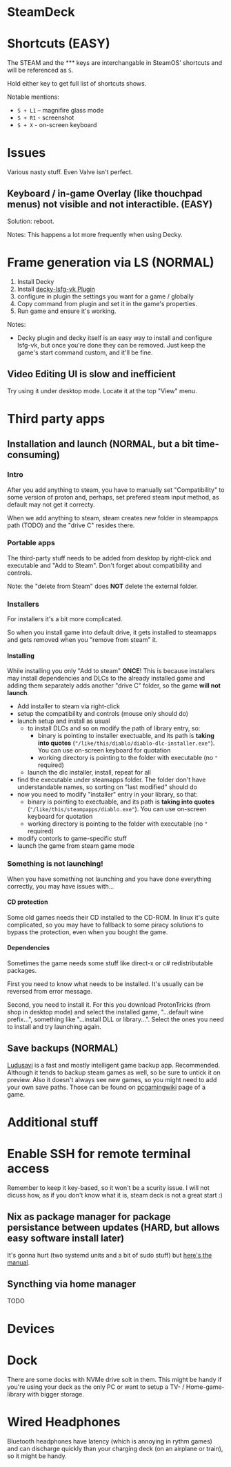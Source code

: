SteamDeck
=========

# Shortcuts (EASY)
The STEAM and the *** keys are interchangable in SteamOS' shortcuts and will be referenced as `S`.

Hold either key to get full list of shortcuts shows.

Notable mentions:
- `S + L1` – magnifire glass mode
- `S + R1` - screenshot
- `S + X` - on-screen keyboard

# Issues

Various nasty stuff. Even Valve isn't perfect.

## Keyboard / in-game Overlay (like thouchpad menus) not visible and not interactible. (EASY)

Solution: reboot.

Notes: This happens a lot more frequently when using Decky.

# Frame generation via LS (NORMAL)
1. Install Decky
2. Install [decky-lsfg-vk Plugin](https://github.com/xXJSONDeruloXx/decky-lsfg-vk)
3. configure in plugin the settings you want for a game / globally
4. Copy command from plugin and set it in the game's properties.
5. Run game and ensure it's working.

Notes:
- Decky plugin and decky itself is an easy way to install and configure lsfg-vk, but once you're done they can be removed. Just keep the game's start command custom, and it'll be fine.

## Video Editing UI is slow and inefficient
Try using it under desktop mode. Locate it at the top "View" menu.

# Third party apps

## Installation and launch (NORMAL, but a bit time-consuming)

### Intro

After you add anything to steam, you have to manually set "Compatibility" to some version of proton and, perhaps, set prefered steam input method, as default may not get it correcty.

When we add anything to steam, steam creates new folder in steampapps path (TODO) and the "drive C" resides there.

### Portable apps
The third-party stuff needs to be added from desktop by right-click and executable and "Add to Steam". Don't forget about compatibility and controls.

Note: the "delete from Steam" does **NOT** delete the external folder.

### Installers
For installers it's a bit more complicated. 

So when you install game into default drive, it gets installed to steamapps and gets removed when you "remove from steam" it.

#### Installing
While installing you only "Add to steam" **ONCE**! This is because installers may install dependencies and DLCs to the already installed game and adding them separately adds another "drive C" folder, so the game **will not launch**.

- Add installer to steam via right-click
- setup the compatibility and controls (mouse only should do)
- launch setup and install as usual
  - to install DLCs and so on modify the path of library entry, so:
    - binary is pointing to installer exectuable, and its path is **taking into quotes** (`"/like/this/diablo/diablo-dlc-installer.exe"`). You can use on-screen keyboard for quotation
    - working directory is pointing to the folder with executable (no `"` required)
  - launch the dlc installer, install, repeat for all
- find the executable under steamapps folder. The folder don't have understandable names, so sorting on "last modified" should do
- now you need to modify "installer" entry in your library, so that:
  - binary is pointing to exectuable, and its path is **taking into quotes** (`"/like/this/steampapps/diablo.exe"`). You can use on-screen keyboard for quotation
  - working directory is pointing to the folder with executable (no `"` required)
- modify contorls to game-specific stuff
- launch the game from steam game mode

### Something is not launching!
When you have something not launching and you have done everything correctly, you may have issues with...

#### CD protection
Some old games needs their CD installed to the CD-ROM. In linux it's quite complicated, so you may have to fallback to some piracy solutions to bypass the protection, even when you bought the game.

#### Dependencies
Sometimes the game needs some stuff like direct-x or c# redistributable packages.

First you need to know what needs to be installed. It's usually can be reversed from error message.

Second, you need to install it. For this you download ProtonTricks (from shop in desktop mode) and select the installed game, "...default wine prefix...", something like "...install DLL or library...". Select the ones you need to install and try launching again.

## Save backups (NORMAL)
[Ludusavi](https://github.com/mtkennerly/ludusavi) is a fast and mostly intelligent game backup app. Recommended. Although it tends to backup steam games as well, so be sure to untick it on preview. Also it doesn't always see new games, so you might need to add your own save paths. Those can be found on [pcgamingwiki](https://www.pcgamingwiki.com/wiki/Home) page of a game.

# Additional stuff

# Enable SSH for remote terminal access
Remember to keep it key-based, so it won't be a scurity issue. I will not dicuss how, as if you don't know what it is, steam deck is not a great start :)

## Nix as package manager for package persistance between updates (HARD, but allows easy software install later)
It's gonna hurt (two systemd units and a bit of sudo stuff) but [here's the manual](https://determinate.systems/blog/nix-on-the-steam-deck/).

## Syncthing via home manager
TODO

# Devices

# Dock
There are some docks with NVMe drive solt in them. This might be handy if you're using your deck as the only PC or want to setup a TV- / Home-game-library with bigger storage. 

# Wired Headphones
Bluetooth headphones have latency (which is annoying in rythm games) and can discharge quickly than your charging deck (on an airplane or train), so it might be handy.
